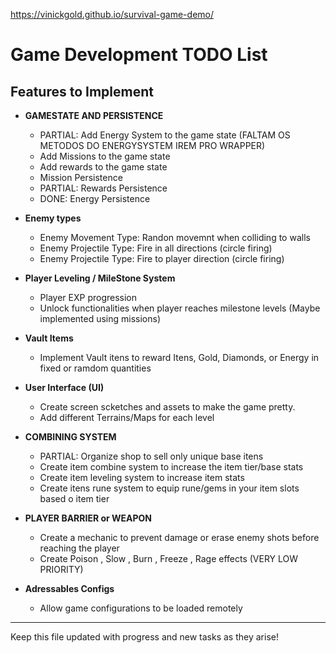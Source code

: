 https://vinickgold.github.io/survival-game-demo/

# Game Development TODO List

## Features to Implement

- **GAMESTATE AND PERSISTENCE**
  - PARTIAL: Add Energy System to the game state (FALTAM OS METODOS DO ENERGYSYSTEM IREM PRO WRAPPER)
  - Add Missions to the game state
  - Add rewards to the game state
  - Mission Persistence
  - PARTIAL: Rewards Persistence
  - DONE: Energy Persistence 

- **Enemy types**
  - Enemy Movement Type: Randon movemnt when colliding to walls
  - Enemy Projectile Type: Fire in all directions (circle firing)
  - Enemy Projectile Type: Fire to player direction (circle firing)

- **Player Leveling / MileStone System**
  - Player EXP progression
  - Unlock functionalities when player reaches milestone levels (Maybe implemented using missions)

- **Vault Items**
  - Implement Vault itens to reward Itens, Gold, Diamonds, or Energy in fixed or ramdom quantities
  
- **User Interface (UI)**
  - Create screen scketches and assets to make the game pretty.
  - Add different Terrains/Maps for each level

- **COMBINING SYSTEM**
  - PARTIAL: Organize shop to sell only unique base itens
  - Create item combine system to increase the item tier/base stats
  - Create item leveling system to increase item stats
  - Create itens rune system to equip rune/gems in your item slots based o item tier

- **PLAYER BARRIER or WEAPON**
  - Create a mechanic to prevent damage or erase enemy shots before reaching the player
  - Create Poison , Slow , Burn , Freeze , Rage effects (VERY LOW PRIORITY)

- **Adressables Configs**
  - Allow game configurations to be loaded remotely 

---

Keep this file updated with progress and new tasks as they arise!